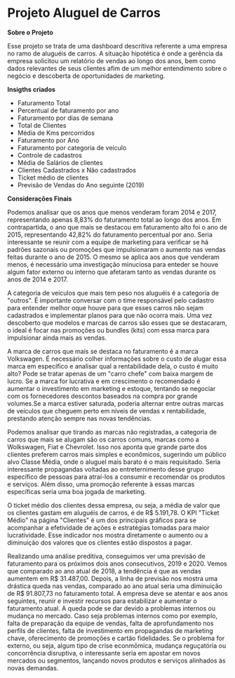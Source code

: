 # Projeto Aluguel de Carros

**Sobre o Projeto** 

Esse projeto se trata de uma dashboard descritiva referente a uma empresa no ramo de aluguéis de carros. A situação hipotética é onde a gerência da empresa solicitou um relatório de vendas ao longo dos anos, bem como dados relevantes de seus clientes afim de um melhor entendimento sobre o negócio e descoberta de oportunidades de marketing. 


**Insigths criados**

- Faturamento Total
- Percentual de faturamento por ano
- Faturamento por dias de semana
- Total de Clientes
- Média de Kms percorridos
- Faturamento por Ano
- Faturamento por categoria de veículo
- Controle de cadastros
- Média de Salários de clientes 
- Clientes Cadastrados x Não cadastrados
- Ticket médio de clientes
- Previsão de Vendas do Ano seguinte (2019) 

**Considerações Finais**

Podemos analisar que os anos que menos venderam foram 2014 e 2017, representando apenas 8,83% do faturamento total ao longo dos anos. Em contrapartida, o ano que mais se destacou em faturamento alto foi o ano de 2015, representando 42,82% do faturamento percentual por ano. Seria interessante se reunir com a equipe de marketing para verificar se há padrões sazonais ou promoções que impulsionaram o aumento nas vendas feitas durante o ano de 2015. O mesmo se aplica aos anos que venderam menos, é necessário uma investigação minuciosa para enteder se houve algum fator externo ou interno que afetaram tanto as vendas durante os anos de 2014 e 2017.

A categoria de veículos que mais tem peso nos aluguéis é a categoria de "outros". É importante conversar com o time responsável pelo cadastro para entender melhor oque houve para que esses carros não sejam cadastrados e implementar planos para que não ocorra mais. Uma vez descoberto que modelos e marcas de carros são esses que se destacaram, o ideal é focar nas promoções ou bundles (kits) com essa marca para impulsionar ainda mais as vendas.

A marca de carros que mais se destaca no faturamento é a marca Volkswagen. É necessário colher informações sobre o custo de alugar essa marca em específico e analisar qual a rentabilidade dela, o custo é muito alto? Pode se tratar apenas de um "carro chefe" com baixa margem de lucro. Se a marca for lucrativa e em crescimento o recomendado é aumentar o investimento em marketing e estoque, tentando se negociar com os fornecedores descontos baseados na compra por grande volumes.Se a marca estiver saturada, poderia alternar entre outras marcas de veículos que cheguem perto em níveis de vendas x rentabilidade, prestando atenção sempre nas novas tendências.

Podemos analisar que tirando as marcas não registradas, a categoria de carros que mais se alugam são os carros comuns, marcas como a Wolkswagen, Fiat e Chevrolet. Isso nos aponta que grande parte dos clientes preferem carros mais simples e econômicos, sugerindo um público alvo Classe Média, onde o aluguel mais barato é o mais requisitado. Seria interessante propagandas voltadas ao entreternimento desse grupo específico de pessoas para atraí-los a consumir e recomendar os produtos e serviços. Além disso, uma promoção referente à essas marcas específicas seria uma boa jogada de marketing.

O ticket médio dos clientes dessa empresa, ou seja, a média de valor que os clientes gastam em aluguéis de carros, é de R$ 5.191,78. O KPI "Ticket Médio" na página "Clientes" é um dos principais gráficos para se acompanhar a efetividade de ações e estratégias tomadas para maior lucratividade. Esse indicador nos mostra diretamente o aumento ou a diminuição dos valores que os clientes estão dispostos a pagar. 

Realizando uma análise preditiva, conseguimos ver uma previsão de faturamento para os próximos dois anos consecutivos, 2019 e 2020.
Vemos que comparado ao ano atual de 2018, a tendência é que as vendas aumentem em R$ 31.487,00. Depois, a linha de previsão nos mostra uma drástica queda nas vendas, comparado ao ano atual seria uma diminuição de R$ 91.807,73 no faturamento total. A empresa deve se atentar e aos anos seguintes, reunir e investir recursos para estabilizar e aumentar o faturamento atual. A queda pode se dar devido a problemas internos ou mudança no mercado. Caso seja problemas internos como por exemplo, falta de preparação da equipe de vendas, falta de aprofundamento nos perfils de clientes, falta de investimento em propagandas de marketing chave, oferecimento de promoções e cartão fidelidades. Se o problema for externo, ou seja, algum tipo de crise econmômica, mudança reguçatória ou concorrência disruptiva, o interessante seria em apostar em novos mercados ou segmentos, lançando novos produtos e serviços alinhados às novas demandas. 


